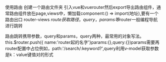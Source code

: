 使用路由 创建一个路由文件夹  引入vue和vuerouter然后export导出路由组件，通常路由组件放在page,views中，懒加载component:() => import(地址),要有一个路由出口 router-views $route获取路径，query，params等$router一般编程导航进行跳转

路由跳转携带参数，query和params，query两种，最常用的对象写法。this.$router.push({ name:'router起的名字'}params:{},query:{})params需要再router配置中占位例如，path:'/search/:keyword?',query利用v-model获取参数是k：value键值对的形式
